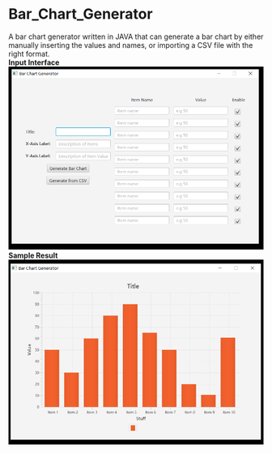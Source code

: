 # Bar_Chart_Generator
A bar chart generator written in JAVA that can generate a bar chart by either manually inserting the values and names, or importing a CSV file with the right format.  
**Input Interface**  
![](Images/input_interface.png)  
**Sample Result**  
![](Images/bcSample.png)
